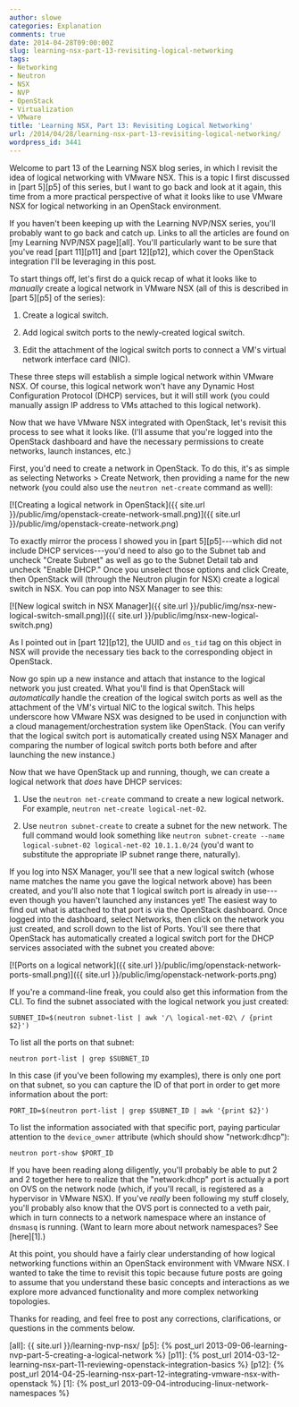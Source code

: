 ```yaml
---
author: slowe
categories: Explanation
comments: true
date: 2014-04-28T09:00:00Z
slug: learning-nsx-part-13-revisiting-logical-networking
tags:
- Networking
- Neutron
- NSX
- NVP
- OpenStack
- Virtualization
- VMware
title: 'Learning NSX, Part 13: Revisiting Logical Networking'
url: /2014/04/28/learning-nsx-part-13-revisiting-logical-networking/
wordpress_id: 3441
---
```


Welcome to part 13 of the Learning NSX blog series, in which I revisit the idea of logical networking with VMware NSX. This is a topic I first discussed in [part 5][p5] of this series, but I want to go back and look at it again, this time from a more practical perspective of what it looks like to use VMware NSX for logical networking in an OpenStack environment.

If you haven't been keeping up with the Learning NVP/NSX series, you'll probably want to go back and catch up. Links to all the articles are found on [my Learning NVP/NSX page][all]. You'll particularly want to be sure that you've read [part 11][p11] and [part 12][p12], which cover the OpenStack integration I'll be leveraging in this post.

To start things off, let's first do a quick recap of what it looks like to _manually_ create a logical network in VMware NSX (all of this is described in [part 5][p5] of the series):

1. Create a logical switch.

2. Add logical switch ports to the newly-created logical switch.

3. Edit the attachment of the logical switch ports to connect a VM's virtual network interface card (NIC).

These three steps will establish a simple logical network within VMware NSX. Of course, this logical network won't have any Dynamic Host Configuration Protocol (DHCP) services, but it will still work (you could manually assign IP address to VMs attached to this logical network).

Now that we have VMware NSX integrated with OpenStack, let's revisit this process to see what it looks like. (I'll assume that you're logged into the OpenStack dashboard and have the necessary permissions to create networks, launch instances, etc.)

First, you'd need to create a network in OpenStack. To do this, it's as simple as selecting Networks > Create Network, then providing a name for the new network (you could also use the `neutron net-create` command as well):

[![Creating a logical network in OpenStack]({{ site.url }}/public/img/openstack-create-network-small.png)]({{ site.url }}/public/img/openstack-create-network.png)

To exactly mirror the process I showed you in [part 5][p5]---which did not include DHCP services---you'd need to also go to the Subnet tab and uncheck "Create Subnet" as well as go to the Subnet Detail tab and uncheck "Enable DHCP." Once you unselect those options and click Create, then OpenStack will (through the Neutron plugin for NSX) create a logical switch in NSX. You can pop into NSX Manager to see this:

[![New logical switch in NSX Manager]({{ site.url }}/public/img/nsx-new-logical-switch-small.png)]({{ site.url }}/public/img/nsx-new-logical-switch.png)

As I pointed out in [part 12][p12], the UUID and `os_tid` tag on this object in NSX will provide the necessary ties back to the corresponding object in OpenStack.

Now go spin up a new instance and attach that instance to the logical network you just created. What you'll find is that OpenStack will _automatically_ handle the creation of the logical switch ports as well as the attachment of the VM's virtual NIC to the logical switch. This helps underscore how VMware NSX was designed to be used in conjunction with a cloud management/orchestration system like OpenStack. (You can verify that the logical switch port is automatically created using NSX Manager and comparing the number of logical switch ports both before and after launching the new instance.)

Now that we have OpenStack up and running, though, we can create a logical network that _does_ have DHCP services:

1. Use the `neutron net-create` command to create a new logical network. For example, `neutron net-create logical-net-02`.

2. Use `neutron subnet-create` to create a subnet for the new network. The full command would look something like `neutron subnet-create --name logical-subnet-02 logical-net-02 10.1.1.0/24` (you'd want to substitute the appropriate IP subnet range there, naturally).

If you log into NSX Manager, you'll see that a new logical switch (whose name matches the name you gave the logical network above) has been created, and you'll also note that 1 logical switch port is already in use---even though you haven't launched any instances yet! The easiest way to find out what is attached to that port is via the OpenStack dashboard. Once logged into the dashboard, select Networks, then click on the network you just created, and scroll down to the list of Ports. You'll see there that OpenStack has automatically created a logical switch port for the DHCP services associated with the subnet you created above:

[![Ports on a logical network]({{ site.url }}/public/img/openstack-network-ports-small.png)]({{ site.url }}/public/img/openstack-network-ports.png)

If you're a command-line freak, you could also get this information from the CLI. To find the subnet associated with the logical network you just created:

    SUBNET_ID=$(neutron subnet-list | awk '/\ logical-net-02\ / {print $2}')

To list all the ports on that subnet:

    neutron port-list | grep $SUBNET_ID

In this case (if you've been following my examples), there is only one port on that subnet, so you can capture the ID of that port in order to get more information about the port:

    PORT_ID=$(neutron port-list | grep $SUBNET_ID | awk '{print $2}')

To list the information associated with that specific port, paying particular attention to the `device_owner` attribute (which should show "network:dhcp"):

    neutron port-show $PORT_ID

If you have been reading along diligently, you'll probably be able to put 2 and 2 together here to realize that the "network:dhcp" port is actually a port on OVS on the network node (which, if you'll recall, is registered as a hypervisor in VMware NSX). If you've _really_ been following my stuff closely, you'll probably also know that the OVS port is connected to a veth pair, which in turn connects to a network namespace where an instance of `dnsmasq` is running. (Want to learn more about network namespaces? See [here][1].)

At this point, you should have a fairly clear understanding of how logical networking functions within an OpenStack environment with VMware NSX. I wanted to take the time to revisit this topic because future posts are going to assume that you understand these basic concepts and interactions as we explore more advanced functionality and more complex networking topologies.

Thanks for reading, and feel free to post any corrections, clarifications, or questions in the comments below.

[all]: {{ site.url }}/learning-nvp-nsx/
[p5]: {% post_url 2013-09-06-learning-nvp-part-5-creating-a-logical-network %}
[p11]: {% post_url 2014-03-12-learning-nsx-part-11-reviewing-openstack-integration-basics %}
[p12]: {% post_url 2014-04-25-learning-nsx-part-12-integrating-vmware-nsx-with-openstack %}
[1]: {% post_url 2013-09-04-introducing-linux-network-namespaces %}
